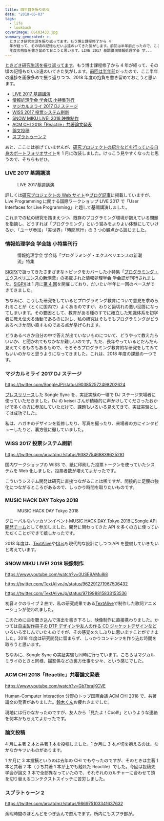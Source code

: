 ```yaml
---
title: 四年目を振り返る
date: "2018-05-03"
tags:
  - life
  - lookback
coverImage: DSC03433.jpg
summary_generated: >-
  ときどき研究生活を振り返ってます。もう博士課程修了から 4
  年が経って、その頃の記憶もだいぶ遠のいてきた気がします。前回は半年前だったので、ここ半年の進捗を画像多めで振り返りつつ、2018
  年度の抱負を書き留めておこうと思います。LIVE 2017 基調講演情報処理学会 学...
---
```


[ときどき研究生活を振り返ってます](http://junkato.jp/ja/blog/category/life/lookback/)。もう博士課程修了から 4 年が経って、その頃の記憶もだいぶ遠のいてきた気がします。[前回は半年前](https://junkato.jp/ja/blog/2017/08/18/yearly-review-2016/)だったので、ここ半年の進捗を画像多めで振り返りつつ、2018 年度の抱負を書き留めておこうと思います。

- [LIVE 2017 基調講演](https://junkato.jp/ja/blog/2018/05/04/yearly-review-2017/#live2017)
- [情報処理学会 学会誌 小特集刊行](https://junkato.jp/ja/blog/2018/05/04/yearly-review-2017/#ipsj2017)
- [マジカルミライ 2017 DJ ステージ](https://junkato.jp/ja/blog/2018/05/04/yearly-review-2017/#mm2017)
- [WISS 2017 投票システム刷新](https://junkato.jp/ja/blog/2018/05/04/yearly-review-2017/#wiss2017)
- [SNOW MIKU LIVE! 2018 映像制作](https://junkato.jp/ja/blog/2018/05/04/yearly-review-2017/#sm2018)
- [ACM CHI 2018「Reactile」共著論文発表](https://junkato.jp/ja/blog/2018/05/04/yearly-review-2017/#reactile)
- [論文投稿](https://junkato.jp/ja/blog/2018/05/04/yearly-review-2017/#papers)
- [スプラトゥーン 2](https://junkato.jp/ja/blog/2018/05/04/yearly-review-2017/#splatoon2)

あと、ここには挙げていませんが、[研究プロジェクトの紹介などを行っている自身のポートフォリオサイト](https://junkato.jp/ja/)を 1 月に改装しました。けっこう見やすくなったと思うので、そちらもぜひ。

### LIVE 2017 基調講演

<figure className="center">
  <a href="/images/DSC03433.jpg"><img src="/images/DSC03433-1024x576.jpg" alt="" /></a>
  <figcaption>LIVE 2017基調講演</figcaption>
</figure>

詳しくは[研究プロジェクトの Web サイト](https://junkato.jp/ja/live-programming/)や[ブログ記事](https://junkato.jp/ja/blog/2017/10/08/live-programming/)に掲載していますが、Live Programming に関する国際ワークショップ LIVE 2017 で「User Interfaces for Live Programming」と題して基調講演しました。

これまでの私の研究を踏まえつつ、既存のプログラミング環境が抱えている問題を指摘し、どうすれば「プログラミング」という営みをよりよい体験にしていけるか、「ユーザ参加」「実世界」「時間旅行」の 3 つの観点から論じました。

### 情報処理学会 学会誌 小特集刊行

<figure className="none"><a href="https://sigpx.org/ipsj2017/"><img src="/images/sigpx-ipsj2017-cover.jpg" alt="" /></a><figcaption>情報処理学会 学会誌「プログラミング・エクスペリエンスの新潮流」特集</figcaption></figure>

[SIGPX](https://sigpx.org/)で扱ってきたさまざまなトピックをカバーした小特集「[プログラミング・エクスペリエンスの新潮流](https://sigpx.org/ipsj2017)」の掲載された情報処理学会 学会誌が刊行されました。[SIGPX](https://sigpx.org/)は 1 月に[第 4 回](https://sigpx.org/4)を開催しており、だいたい半年に一回のペースができてきました。

ちなみに、こうした研究をしているとプログラミング教育について意見を求められることが（とくに国内で）よくあるのですが、わりと歯切れの悪い回答になってしまいます。その要因として、教育がある種のすでに確立した知識体系を初学者に教え伝える活動であるのに対し、私の研究はそもそもプログラミングがどうあるべきか問い直すものである点が挙げられます。

どうあるべきか自分の中で答えが出ていないものについて、どうやって教えたらいいか、と聞かれてもなかなか難しいのです。ただ、長年やっているとだんだん見えてくるものもあるもので、そろそろプログラミング教育的な研究をしてみてもいいのかなと思うようになってきました。これは、2018 年度の課題の一つです。

### マジカルミライ 2017 DJ ステージ

https://twitter.com/SongleJP/status/903852572498202624

[プレスリリース](http://www.aist.go.jp/aist_j/press_release/pr2017/pr20170802/pr20170802.html)した Songle Sync を、実証実験の一環で DJ ステージ来場者に使っていただきました。DJ の keisei さんが積極的に声かけしてくださったおかげで多くの方に参加していただけて、課題もいろいろ見えてきて、実証実験としては成功でした。

私は、ハガキのデザインを監修したり、写真を撮ったり、来場者の方にインタビューしたりと、裏方役に徹していました。

### WISS 2017 投票システム刷新

https://twitter.com/arcatdmz/status/938275468838625281

国内ワークショップの WISS で、紙に印刷した投票トークンを使っていたシステムを Web 化しました。投票者数が増えてよかったです。

こういうシステム開発は研究に直接つながることは稀ですが、間接的に足腰の強化につながるところがあるので、しっかり時間を取りたいものです。

### MUSIC HACK DAY Tokyo 2018

<figure className="center">
  <a href="https://twitter.com/arcatdmz/status/960140907260489728"><img src="/images/DSC00289-1024x512.jpg" alt="" /></a>
  <figcaption>MUSIC HACK DAY Tokyo 2018</figcaption>
</figure>

グローバルなハッカソンイベント[MUSIC HACK DAY Tokyo 2018](http://entertechlab.jp/mhd2018/)に[Songle API 開発チーム](http://hackathon.songle.jp/)として参加しました。開発に関わってきた API を多くの方に使っていただくことができて嬉しかったです。

2018 年度は、[TextAlive](https://junkato.jp/ja/textalive/)や[f3.js](https://junkato.jp/ja/f3js/)も現代的な設計にしつつ API を整備していきたいと考えています。

### SNOW MIKU LIVE! 2018 映像制作

https://www.youtube.com/watch?v=0USE9AMu8i8

https://twitter.com/TextAliveJp/status/962291271967506432

https://twitter.com/TextAliveJp/status/971998815833153536

初音ミクのライブ 2 曲で、私の研究成果である[TextAlive](https://junkato.jp/ja/textalive/)で制作した歌詞アニメーションが使われました。

このために曲を聴き込んで演出を書き下ろし、映像制作に直接携わりました。かつては[自主製作冊子の DTP デザインや友人の作る CD ジャケットデザインなど](https://junkato.jp/ja/design)いろいろ楽しんでいたものですが、その感覚を久しぶりに思い出すことができました。2018 年度は研究開発に留まらず、しっかりコンテンツを作り込む時間を取ろうと思います。

ちなみに、Songle Sync の実証実験も同時に行っています。こちらはマジカルミライのときと同様、撮影係などの裏方仕事を少々、という感じでした。

### ACM CHI 2018「Reactile」共著論文発表

https://www.youtube.com/watch?v=Gb7brajKCVE

Human-Computer Interaction 分野のトップ国際会議 ACM CHI 2018 で、共著論文の発表がありました。[鈴木くん](http://ryosuzuki.org/)お疲れさまでした。

現地には行かなかったのですが、友人から「見たよ！Cool!!」というような連絡を何本かもらえてよかったです。

### 論文投稿

4 月に主著 2 本と共著 1 本を投稿しました。1 か月に 3 本〆切を抱えるのは、なかなかキツいものがあります。

1 か月に 3 本投稿というのは去年の CHI でもやったのですが、そのときは主著 1 本と共著 2 本（うち共著 1 本が上でも触れた Reactile）でした。今回は投稿先学会が論文 3 本で全部異なっていたので、それぞれのカルチャーに合わせて頭を切り替えるコンテクストスイッチに苦労しました。

### スプラトゥーン 2

https://twitter.com/arcatdmz/status/986975103341637632

余暇時間のほとんどをつぎ込んで遊んでます。所内にもスプラ部が。
